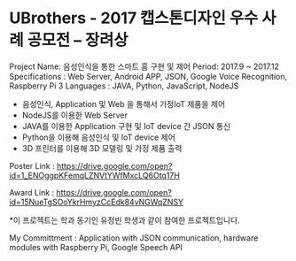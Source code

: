 # UBrothers - 2017 캡스톤디자인 우수 사례 공모전 – 장려상

Project Name: 음성인식을 통한 스마트 홈 구현 및 제어
Period: 2017.9 ~ 2017.12
Specifications : Web Server, Android APP, JSON, Google Voice Recognition, Raspberry Pi 3
Languages : JAVA, Python, JavaScript, NodeJS

- 음성인식, Application 및 Web 을 통해서 가정IoT 제품을 제어
- NodeJS를 이용한 Web Server
- JAVA를 이용한 Application 구현 및 IoT device 간 JSON 통신
- Python을 이용해 음성인식 및 IoT device 제어
- 3D 프린터를 이용해 3D 모델링 및 가정 제품 출력

Poster Link : https://drive.google.com/open?id=1_ENOggpKFemqLZNVtYWfMxcLQ6Otq17H

Award Link : https://drive.google.com/open?id=15NueTgSOoYkrHmyzCcEdk84vNGWqZNSY



*이 프로젝트는 학과 동기인 유정빈 학생과 같이 참여한 프로젝트입니다.

My Committment : Application with JSON communication, hardware modules with Raspberry Pi, Google Speech API
